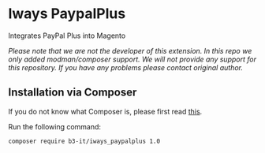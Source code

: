 # Iways PaypalPlus

Integrates PayPal Plus into Magento

*Please note that we are not the developer of this extension. In this repo we only added modman/composer support. We will not provide any support for this repository. If you have any problems please contact original author.*

## Installation via Composer

If you do not know what Composer is, please first read [this](https://getcomposer.org/doc/00-intro.md).

Run the following command:


```
composer require b3-it/iways_paypalplus 1.0
```

